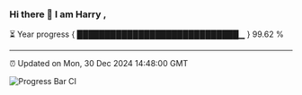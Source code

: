 ### Hi there 👋 I am Harry , 

⏳ Year progress { █████████████████████████████▁ } 99.62 %

---

⏰ Updated on Mon, 30 Dec 2024 14:48:00 GMT

![Progress Bar CI](https://github.com/duykhang68/duykhang68/workflows/Progress%20Bar%20CI/badge.svg)
